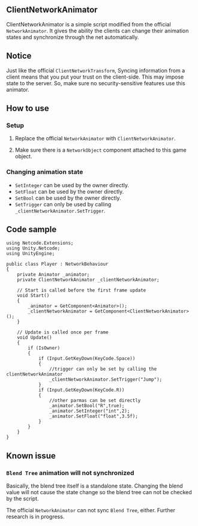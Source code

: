 ## ClientNetworkAnimator

ClientNetworkAnimator is a simple script modified from the official ``NetworkAnimator``. It gives the ability the clients can change their animation states and synchronize through the net automatically.

## Notice

Just like the official ``ClientNetworkTransform``, Syncing information from a client means that you put your trust on the client-side. This may impose state to the server. So, make sure no security-sensitive features use this animator.

## How to use

### Setup
1. Replace the official ``NetworkAnimator`` with `ClientNetworkAnimator`.

1. Make sure there is a ``NetworkObject`` component attached to this game object.

### Changing animation state
* ``SetInteger`` can be used by the owner directly.
* ``SetFloat`` can be used by the owner directly.
* ``SetBool`` can be used by the owner directly.
* ``SetTrigger`` can only be used by calling ``_clientNetworkAnimator.SetTrigger``.

## Code sample

```
using Netcode.Extensions;
using Unity.Netcode;
using UnityEngine;

public class Player : NetworkBehaviour
{
    private Animator _animator;
    private ClientNetworkAnimator _clientNetworkAnimator;
    
    // Start is called before the first frame update
    void Start()
    {
        _animator = GetComponent<Animator>();
        _clientNetworkAnimator = GetComponent<ClientNetworkAnimator>();
    }

    // Update is called once per frame
    void Update()
    {
        if (IsOwner)
        {
            if (Input.GetKeyDown(KeyCode.Space))
            {
                //trigger can only be set by calling the clientNetworkAnimator
                _clientNetworkAnimator.SetTrigger("Jump");
            }
            if (Input.GetKeyDown(KeyCode.R))
            {
                //other parmas can be set directly
                _animator.SetBool("R",true);
                _animator.SetInteger("int",2);
                _animator.SetFloat("float",3.5f);
            }
        }
    }
}

```



## Known issue

### ``Blend Tree`` animation will not synchronized

Basically, the blend tree itself is a standalone state. Changing the blend value will not cause the state change so the blend tree can not be checked by the script. 

The official ``NetworkAnimator`` can not sync ``Blend Tree``, either.
Further research is in progress.

